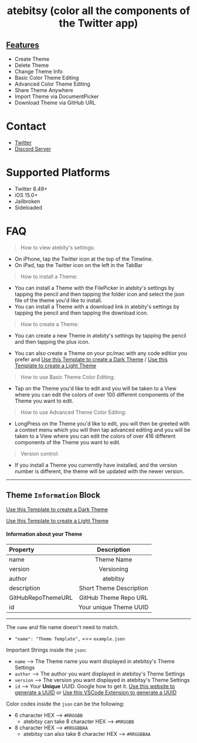 <div align="center">
  <h1>atebitsy (color all the components of the Twitter app)</h1> 
</div>

## <ins>Features</ins>
* Create Theme
* Delete Theme
* Change Theme Info
* Basic Color Theme Editing
* Advanced Color Theme Editing
* Share Theme Anywhere
* Import Theme via DocumentPicker
* Download Theme via GitHub URL


# Contact
* [Twitter](https://twitter.com/atebitsy)
* [Discord Server](https://discord.gg/YEyDPBYApC) 

# Supported Platforms
* Twitter 8.49+
* iOS 15.0+
* Jailbroken
* Sideloaded

# FAQ

> How to view atebity's settings:
* On iPhone, tap the Twitter icon at the top of the Timeline.
* On iPad, tap the Twitter icon on the left in the TabBar

> How to install a Theme:
* You can install a Theme with the FilePicker in atebity's settings by tapping the pencil and then tapping the folder icon and select the json file of the theme you'd like to install.
* You can install a Theme with a download link in atebity's settings by tapping the pencil and then tapping the download icon.

> How to create a Theme:
* You can create a new Theme in atebity's settings by tapping the pencil and then tapping the plus icon.

* You can also create a Theme on your pc/mac with any code editior you prefer and
[Use this Template to create a Dark Theme](https://github.com/atebitsy/theme-template) / [Use this Template to create a Light Theme](https://github.com/atebitsy/theme-template) 

> How to use Basic Theme Color Editing:
* Tap on the Theme you'd like to edit and you will be taken to a View where you can edit the colors of over 100 different components of the Theme you want to edit.

> How to use Advanced Theme Color Editing:
* LongPress on the Theme you'd like to edit, you will then be greeted with a context menu which you will then tap advanced editing and you will be taken to a View where you can edit the colors of over 416 different components of the Theme you want to edit.

> Version control:
* If you install a Theme you currerntly have installed, and the version number is different, the theme will be updated with the newer version.

- - - -

## **Theme `Information` Block**
[Use this Template to create a Dark Theme](https://github.com/atebitsy/theme-template)

[Use this Template to create a Light Theme](https://github.com/atebitsy/theme-template)

#### Information about your Theme
| Property        | Description       |
|:--------------- | :---------------: |
| name            | Theme Name        |
| version         | Versioning        |
| author     | atebitsy |
| description     | Short Theme Description |
| GitHubRepoThemeURL     | GitHub Theme Repo URL |
| id              | Your unique Theme UUID  |

- - - -

The `name` and file name doesn't need to match.
  - `"name": "Theme Template",` === `example.json`

Important Strings inside the `json`:
* `name` --> The Theme name you want displayed in atebitsy's Theme Settings
* `author` --> The author you want displayed in atebitsy's Theme Settings
* `version` --> The version you want displayed in atebitsy's Theme Settings
* `id` --> Your **Unique** UUID. Google how to get it. [Use this website to generate a UUID](https://www.uuidgenerator.net) or 
[Use this VSCode Extension to generate a UUID](https://marketplace.visualstudio.com/items?itemName=netcorext.uuid-generator) 

Color codes inside the `json` can be the following:
* 6 character HEX --> `#RRGGBB`
  * atebitsy can take 8 character HEX --> `#RRGGBB`
* 8 character HEX --> `#RRGGBBAA`
  * atebitsy can also take 8 character HEX --> `#RRGGBBAA`
